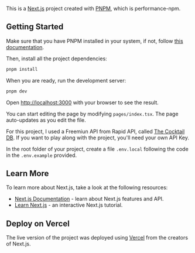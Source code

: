 This is a [Next.js](https://nextjs.org/) project created with [PNPM](https://pnpm.io/), which is performance-npm.

## Getting Started

Make sure that you have PNPM installed in your system, if not, follow [this documentation](https://pnpm.io/installation).

Then, install all the project dependencies:

```bash
pnpm install
```

When you are ready, run the development server:

```bash
pnpm dev
```

Open [http://localhost:3000](http://localhost:3000) with your browser to see the result.

You can start editing the page by modifying `pages/index.tsx`. The page auto-updates as you edit the file.

For this project, I used a Freemiun API from Rapid API, called [The Cocktail DB](https://rapidapi.com/thecocktaildb/api/the-cocktail-db). If you want to play along with the project, you'll need your own API Key.

In the root folder of your project, create a file `.env.local` following the code in the `.env.example` provided.

## Learn More

To learn more about Next.js, take a look at the following resources:

- [Next.js Documentation](https://nextjs.org/docs) - learn about Next.js features and API.
- [Learn Next.js](https://nextjs.org/learn) - an interactive Next.js tutorial.

## Deploy on Vercel

The live version of the project was deployed using [Vercel](https://vercel.com/new?utm_medium=default-template&filter=next.js&utm_source=create-next-app&utm_campaign=create-next-app-readme) from the creators of Next.js.
